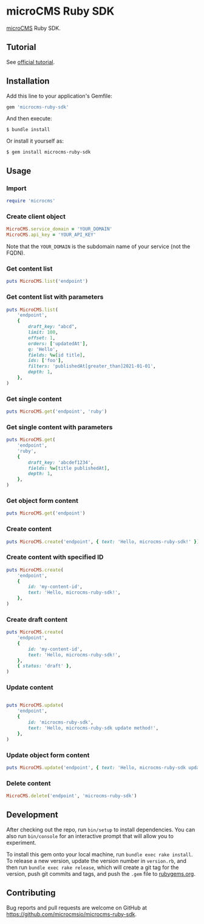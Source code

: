 # microCMS Ruby SDK

[microCMS](https://document.microcms.io/manual/api-request) Ruby SDK.

## Tutorial

See [official tutorial](https://document.microcms.io/tutorial/ruby/ruby-top).

## Installation

Add this line to your application's Gemfile:

```ruby
gem 'microcms-ruby-sdk'
```

And then execute:

    $ bundle install

Or install it yourself as:

    $ gem install microcms-ruby-sdk

## Usage

### Import

```rb
require 'microcms'
```

### Create client object

```rb
MicroCMS.service_domain = 'YOUR_DOMAIN'
MicroCMS.api_key = 'YOUR_API_KEY'
```

Note that the `YOUR_DOMAIN` is the subdomain name of your service (not the FQDN).

### Get content list

```rb
puts MicroCMS.list('endpoint')
```

### Get content list with parameters

```rb
puts MicroCMS.list(
    'endpoint',
    {
        draft_key: "abcd",
        limit: 100,
        offset: 1,
        orders: ['updatedAt'],
        q: 'Hello',
        fields: %w[id title],
        ids: ['foo'],
        filters: 'publishedAt[greater_than]2021-01-01',
        depth: 1,
    },
)
```

### Get single content

```rb
puts MicroCMS.get('endpoint', 'ruby')
```

### Get single content with parameters

```rb
puts MicroCMS.get(
    'endpoint',
    'ruby',
    {
        draft_key: 'abcdef1234',
        fields: %w[title publishedAt],
        depth: 1,
    },
)
```

### Get object form content

```rb
puts MicroCMS.get('endpoint')
```

### Create content

```rb
puts MicroCMS.create('endpoint', { text: 'Hello, microcms-ruby-sdk!' })
```

### Create content with specified ID

```rb
puts MicroCMS.create(
    'endpoint',
    {
        id: 'my-content-id',
        text: 'Hello, microcms-ruby-sdk!',
    },
)
```

### Create draft content

```rb
puts MicroCMS.create(
    'endpoint',
    {
        id: 'my-content-id',
        text: 'Hello, microcms-ruby-sdk!',
    },
    { status: 'draft' },
)
```

### Update content

```rb

puts MicroCMS.update(
    'endpoint',
    {
        id: 'microcms-ruby-sdk',
        text: 'Hello, microcms-ruby-sdk update method!',
    },
)
```

### Update object form content

```rb
puts MicroCMS.update('endpoint', { text: 'Hello, microcms-ruby-sdk update method!' })
```

### Delete content

```rb
MicroCMS.delete('endpoint', 'microcms-ruby-sdk')
```

## Development

After checking out the repo, run `bin/setup` to install dependencies. You can also run `bin/console` for an interactive prompt that will allow you to experiment.

To install this gem onto your local machine, run `bundle exec rake install`. To release a new version, update the version number in `version.rb`, and then run `bundle exec rake release`, which will create a git tag for the version, push git commits and tags, and push the `.gem` file to [rubygems.org](https://rubygems.org).

## Contributing

Bug reports and pull requests are welcome on GitHub at <https://github.com/microcmsio/microcms-ruby-sdk>.
